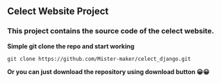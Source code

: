 ## Celect Website Project 

### This project contains the source code of the celect website.

**Simple git clone the repo and start working**

```
git clone https://github.com/Mister-maker/celect_django.git
```

**Or you can just download the repository using download button 😀😀**
